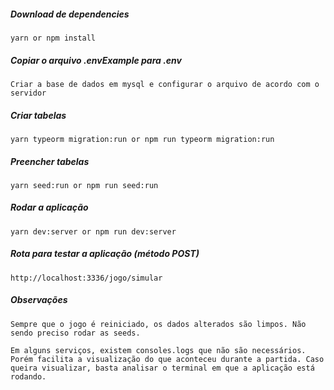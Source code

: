##### Download de dependencies
```
yarn or npm install
```

##### Copiar o arquivo .envExample para .env
```
Criar a base de dados em mysql e configurar o arquivo de acordo com o servidor
```

##### Criar tabelas
```
yarn typeorm migration:run or npm run typeorm migration:run
```

##### Preencher tabelas
```
yarn seed:run or npm run seed:run
```

##### Rodar a aplicação
```
yarn dev:server or npm run dev:server
```

##### Rota para testar a aplicação (método POST)
```
http://localhost:3336/jogo/simular
```

##### Observações
```
Sempre que o jogo é reiniciado, os dados alterados são limpos. Não sendo preciso rodar as seeds.

Em alguns serviços, existem consoles.logs que não são necessários. Porém facilita a visualização do que aconteceu durante a partida. Caso queira visualizar, basta analisar o terminal em que a aplicação está rodando.
```


